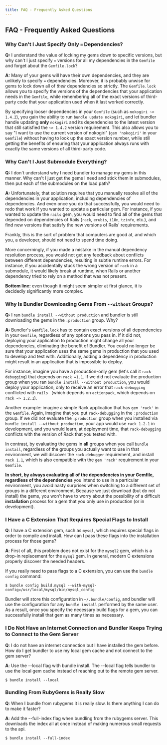 ```yaml
---
title: FAQ - Frequently Asked Questions
---
```

## FAQ - Frequently Asked Questions

### Why Can't I Just Specify Only `=` Dependencies?

**Q:** I understand the value of locking my gems down to specific versions, but why can't
I just specify `=` versions for all my dependencies in the `Gemfile` and forget about the `Gemfile.lock`?

**A:** Many of your gems will have their own dependencies, and they are unlikely to
specify `=` dependencies. Moreover, it is probably unwise for gems to lock down all
of *their* dependencies so strictly. The `Gemfile.lock` allows you to specify the
versions of the dependencies that your application needs in the `Gemfile`, while
remembering all of the exact versions of third-party code that your application used
when it last worked correctly.

By specifying looser dependencies in your `Gemfile` (such as `nokogiri ~> 1.4.2`), you
gain the ability to run `bundle update nokogiri`, and let bundler handle updating **only**
`nokogiri` and its dependencies to the latest version that still satisfied the `~> 1.4.2` version
requirement. This also allows you to say "I want to use the current version of nokogiri"
(`gem 'nokogiri'` in your `Gemfile`) without having to look up the exact version number,
while still getting the benefits of ensuring that your application always runs with exactly
the same versions of all third-party code.

### Why Can't I Just Submodule Everything?

**Q:** I don't understand why I need bundler to manage my gems in this manner. Why can't I
just get the gems I need and stick them in submodules, then put each of the submodules on the load path?

**A:** Unfortunately, that solution requires that you manually resolve all of the dependencies
in your application, including dependencies of dependencies. And even once you do that successfully,
you would need to redo that work if you wanted to update a particular gem. For instance, if you
wanted to update the `rails` gem, you would need to find all of the gems that depended on
dependencies of Rails (`rack`, `erubis`, `i18n`, `tzinfo`, etc.), and find new versions that
satisfy the new versions of Rails' requirements.

Frankly, this is the sort of problem that computers are good at, and which you,
a developer, should not need to spend time doing.

More concerningly, if you made a mistake in the manual dependency resolution process, you would
not get any feedback about conflicts between different dependencies, resulting in subtle
runtime errors. For instance, if you accidentally stuck the wrong version of `rack` in a submodule,
it would likely break at runtime, when Rails or another dependency tried to rely on a method that was not present.

**Bottom line:** even though it might seem simpler at first glance, it is decidedly significantly more complex.

### Why Is Bundler Downloading Gems From `--without` Groups?

**Q:** I ran `bundle install --without production` and bundler is still
downloading the gems in the `:production` group. Why?

**A:** Bundler's `Gemfile.lock` has to contain exact versions of all dependencies
in your `Gemfile`, regardless of any options you pass in. If it did not, deploying
your application to production might change all your dependencies, eliminating
the benefit of Bundler. You could no longer be sure that your application uses
the same gems in production that you used to develop and test with. Additionally,
adding a dependency in production might result in an application that is
impossible to deploy.

For instance, imagine you have a production-only gem (let's call it `rack-debugging`)
that depends on `rack =1.1`. If we did not evaluate the production group when you
ran `bundle install --without production`, you would deploy your application,
only to receive an error that `rack-debugging` conflicted with `rails `
(which depends on `actionpack`, which depends on `rack ~> 1.2.1`).

Another example: imagine a simple Rack application that has `gem 'rack'` in the
`Gemfile`. Again, imagine that you put `rack-debugging` in the `:production`
group. If we did not evaluate the `:production` group when you installed via
`bundle install --without production`, your app would use `rack 1.2.1` in
development, and you would learn, at deployment time, that `rack-debugging`
conflicts with the version of Rack that you tested with.

In contrast, by evaluating the gems in **all** groups when you call `bundle install`,
regardless of the groups you actually want to use in that environment, we will
discover the `rack-debugger` requirement, and install `rack 1.1`, which is also
compatible with the `gem 'rack'` requirement in your `Gemfile`.

**In short, by always evaluating all of the dependencies in your Gemfile, regardless
of the dependencies** you intend to use in a particular environment, you avoid nasty
surprises when switching to a different set of groups in a different environment.
Because we just download (but do not install) the gems, you won't have to worry
about the possibility of a difficult **installation** process for a gem that you
only use in production (or in development).


### I Have a C Extension That Requires Special Flags to Install

**Q**: I have a C extension gem, such as `mysql`, which requires special flags in order to
compile and install. How can I pass these flags into the installation process for those gems?

**A**: First of all, this problem does not exist for the `mysql2` gem, which is a drop-in
replacement for the `mysql` gem. In general, modern C extensions properly discover the needed headers.

If you really need to pass flags to a C extension, you can use the `bundle config`
command:

```
$ bundle config build.mysql --with-mysql-config=/usr/local/mysql/bin/mysql_config
```

Bundler will store this configuration in `~/.bundle/config`, and bundler will use
the configuration for any `bundle install` performed by the same user. As a result, once you
specify the necessary build flags for a gem, you can successfully install that gem as many times as necessary.

### I Do Not Have an Internet Connection and Bundler Keeps Trying to Connect to the Gem Server

**Q**:  I do not have an internet connection but I have installed the gem before.
How do I get bundler to use my local gem cache and not connect to the gem server?

**A**: Use the --local flag with bundle install. The --local flag tells bundler to use the
local gem cache instead of reaching out to the remote gem server.

```
$ bundle install --local
```

### Bundling From RubyGems is Really Slow

**Q**: When I bundle from rubygems it is really slow. Is there anything I can do to make it faster?

**A**: Add the --full-index flag when bundling from the rubygems server. This downloads
the index all at once instead of making numerous small requests to the api.

```
$ bundle install --full-index
```
